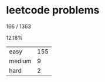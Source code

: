 # leetcode problems

166 / 1363

12.18%

|        |     |
| ------ | --- |
| easy   | 155  |
| medium | 9   |
| hard   | 2   |

